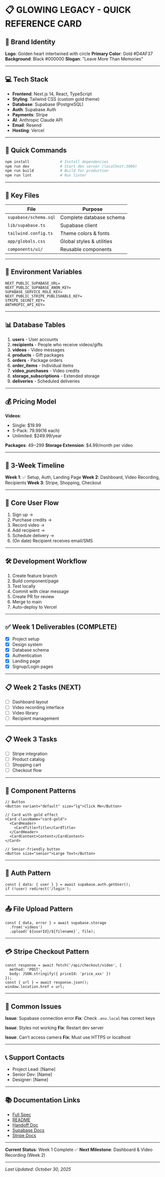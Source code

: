 # 📋 GLOWING LEGACY - QUICK REFERENCE CARD

## 🎨 Brand Identity
**Logo**: Golden heart intertwined with circle
**Primary Color**: Gold #D4AF37
**Background**: Black #000000
**Slogan**: "Leave More Than Memories"

---

## 💻 Tech Stack
- **Frontend**: Next.js 14, React, TypeScript
- **Styling**: Tailwind CSS (custom gold theme)
- **Database**: Supabase (PostgreSQL)
- **Auth**: Supabase Auth
- **Payments**: Stripe
- **AI**: Anthropic Claude API
- **Email**: Resend
- **Hosting**: Vercel

---

## 🚀 Quick Commands
```bash
npm install              # Install dependencies
npm run dev              # Start dev server (localhost:3000)
npm run build            # Build for production
npm run lint             # Run linter
```

---

## 📁 Key Files
| File | Purpose |
|------|---------|
| `supabase/schema.sql` | Complete database schema |
| `lib/supabase.ts` | Supabase client |
| `tailwind.config.ts` | Theme colors & fonts |
| `app/globals.css` | Global styles & utilities |
| `components/ui/` | Reusable components |

---

## 🔑 Environment Variables
```env
NEXT_PUBLIC_SUPABASE_URL=
NEXT_PUBLIC_SUPABASE_ANON_KEY=
SUPABASE_SERVICE_ROLE_KEY=
NEXT_PUBLIC_STRIPE_PUBLISHABLE_KEY=
STRIPE_SECRET_KEY=
ANTHROPIC_API_KEY=
```

---

## 📊 Database Tables
1. **users** - User accounts
2. **recipients** - People who receive videos/gifts
3. **videos** - Video messages
4. **products** - Gift packages
5. **orders** - Package orders
6. **order_items** - Individual items
7. **video_purchases** - Video credits
8. **storage_subscriptions** - Extended storage
9. **deliveries** - Scheduled deliveries

---

## 💰 Pricing Model
**Videos**:
- Single: $19.99
- 5-Pack: $79.99 ($16 each)
- Unlimited: $249.99/year

**Packages**: $49-$299
**Storage Extension**: $4.99/month per video

---

## 📅 3-Week Timeline
**Week 1**: ✅ Setup, Auth, Landing Page
**Week 2**: Dashboard, Video Recording, Recipients
**Week 3**: Stripe, Shopping, Checkout

---

## 🎯 Core User Flow
1. Sign up → 
2. Purchase credits → 
3. Record video → 
4. Add recipient → 
5. Schedule delivery → 
6. (On date) Recipient receives email/SMS

---

## 🛠️ Development Workflow
1. Create feature branch
2. Build component/page
3. Test locally
4. Commit with clear message
5. Create PR for review
6. Merge to main
7. Auto-deploy to Vercel

---

## ✅ Week 1 Deliverables (COMPLETE)
- [x] Project setup
- [x] Design system
- [x] Database schema
- [x] Authentication
- [x] Landing page
- [x] Signup/Login pages

---

## 📋 Week 2 Tasks (NEXT)
- [ ] Dashboard layout
- [ ] Video recording interface
- [ ] Video library
- [ ] Recipient management

---

## 📋 Week 3 Tasks
- [ ] Stripe integration
- [ ] Product catalog
- [ ] Shopping cart
- [ ] Checkout flow

---

## 🎨 Component Patterns
```tsx
// Button
<Button variant="default" size="lg">Click Me</Button>

// Card with gold effect
<Card className="card-gold">
  <CardHeader>
    <CardTitle>Title</CardTitle>
  </CardHeader>
  <CardContent>Content</CardContent>
</Card>

// Senior-friendly button
<Button size="senior">Large Text</Button>
```

---

## 🔐 Auth Pattern
```tsx
const { data: { user } } = await supabase.auth.getUser();
if (!user) redirect('/login');
```

---

## 📤 File Upload Pattern
```tsx
const { data, error } = await supabase.storage
  .from('videos')
  .upload(`${userId}/${filename}`, file);
```

---

## 💳 Stripe Checkout Pattern
```tsx
const response = await fetch('/api/checkout/video', {
  method: 'POST',
  body: JSON.stringify({ priceId: 'price_xxx' })
});
const { url } = await response.json();
window.location.href = url;
```

---

## 🐛 Common Issues

**Issue**: Supabase connection error
**Fix**: Check `.env.local` has correct keys

**Issue**: Styles not working
**Fix**: Restart dev server

**Issue**: Can't access camera
**Fix**: Must use HTTPS or localhost

---

## 📞 Support Contacts
- Project Lead: [Name]
- Senior Dev: [Name]
- Designer: [Name]

---

## 📚 Documentation Links
- [Full Spec](./SPEC.md)
- [README](./README.md)
- [Handoff Doc](./HANDOFF.md)
- [Supabase Docs](https://supabase.com/docs)
- [Stripe Docs](https://stripe.com/docs)

---

**Current Status**: Week 1 Complete ✅
**Next Milestone**: Dashboard & Video Recording (Week 2)

---

*Last Updated: October 30, 2025*

